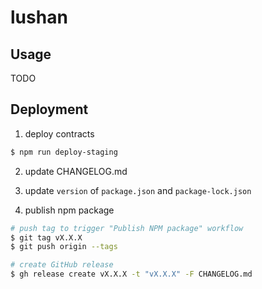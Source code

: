 # lushan

## Usage

TODO

## Deployment

1. deploy contracts

```bash
$ npm run deploy-staging
```

2. update CHANGELOG.md

3. update `version` of `package.json` and `package-lock.json`

4. publish npm package

```bash
# push tag to trigger "Publish NPM package" workflow
$ git tag vX.X.X
$ git push origin --tags

# create GitHub release
$ gh release create vX.X.X -t "vX.X.X" -F CHANGELOG.md
```

